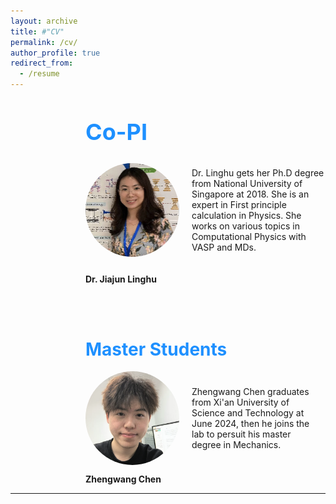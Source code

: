 ```yaml
---
layout: archive
title: #"CV"
permalink: /cv/
author_profile: true
redirect_from:
  - /resume
---
```


<div style="margin-left: 120px;">  
<span style="line-height: 1; font-size:18px"> <h1 style="color:	#1E90FF;">Co-PI</h1> </span> 

<div style="display: flex; align-items: center; margin-bottom: 20px;">
  <img src="../images/lh.png" alt="Person's Name" style="width: 150px; height: 150px; margin-right: 20px; border-radius: 50%;">
  <p>Dr. Linghu gets her Ph.D degree from National University of Singapore at 2018. She is an expert in First principle calculation in Physics. She works on various topics in Computational Physics with VASP and MDs.</p>
</div>
 <p class="name" style="font-weight: bold;"> Dr. Jiajun Linghu </p>  
 
    
  <br /> <br /> 

  
<span style="line-height: 1; font-size:18px"> <h1 style="color:	#1E90FF;">Master Students</h1> </span> 


<div style="display: flex; justify-content: center;">
  <div style="display: flex; align-items: center; margin-right: 20px;">
    <img src="../images/zw.png" alt="Person's Name" style="width: 150px; height: 150px; margin-right: 20px; border-radius: 50%;">
    <p>Zhengwang Chen graduates from Xi'an University of Science and Technology at June 2024, then he joins the lab to persuit his master degree in Mechanics. </p>

  </div>
 

</div>
     <p class="name" style="font-weight: bold;">Zhengwang Chen</p>  
</div>








  
---

